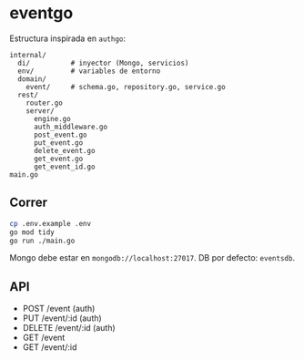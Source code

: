 # eventgo

Estructura inspirada en `authgo`:

```
internal/
  di/          # inyector (Mongo, servicios)
  env/         # variables de entorno
  domain/
    event/     # schema.go, repository.go, service.go
  rest/
    router.go
    server/
      engine.go
      auth_middleware.go
      post_event.go
      put_event.go
      delete_event.go
      get_event.go
      get_event_id.go
main.go
```

## Correr

```bash
cp .env.example .env
go mod tidy
go run ./main.go
```

Mongo debe estar en `mongodb://localhost:27017`. DB por defecto: `eventsdb`.

## API
- POST /event (auth)
- PUT /event/:id (auth)
- DELETE /event/:id (auth)
- GET /event
- GET /event/:id
